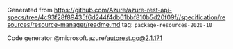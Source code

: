 Generated from https://github.com/Azure/azure-rest-api-specs/tree/4c93f28f89435f6d244f4db61bbf810b5d20f09f//specification/resources/resource-manager/readme.md tag: `package-resources-2020-10`

Code generator @microsoft.azure/autorest.go@2.1.171


